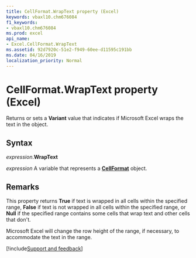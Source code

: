 ```yaml
---
title: CellFormat.WrapText property (Excel)
keywords: vbaxl10.chm676084
f1_keywords:
- vbaxl10.chm676084
ms.prod: excel
api_name:
- Excel.CellFormat.WrapText
ms.assetid: 92d7920c-51e2-f949-60ee-d11595c191bb
ms.date: 04/16/2019
localization_priority: Normal
---
```



# CellFormat.WrapText property (Excel)

Returns or sets a **Variant** value that indicates if Microsoft Excel wraps the text in the object.


## Syntax

_expression_.**WrapText**

_expression_ A variable that represents a **[CellFormat](Excel.CellFormat.md)** object.


## Remarks

This property returns **True** if text is wrapped in all cells within the specified range, **False** if text is not wrapped in all cells within the specified range, or **Null** if the specified range contains some cells that wrap text and other cells that don't.

Microsoft Excel will change the row height of the range, if necessary, to accommodate the text in the range.




[!include[Support and feedback](~/includes/feedback-boilerplate.md)]